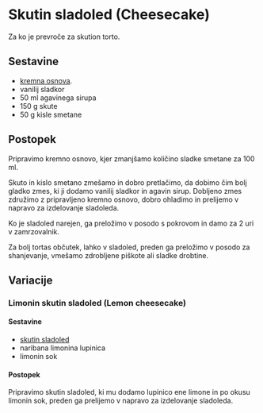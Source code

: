 # Skutin sladoled (Cheesecake)

Za ko je prevroče za skution torto.

## Sestavine

 * [kremna osnova](../Osnova.md).
 * vanilij sladkor
 * 50 ml agavinega sirupa
 * 150 g skute
 * 50 g kisle smetane
 
## Postopek
 
Pripravimo kremno osnovo, kjer zmanjšamo količino sladke smetane za 100 ml.

Skuto in kislo smetano zmešamo in dobro pretlačimo, da dobimo čim bolj gladko zmes, ki ji dodamo vanilij sladkor in agavin sirup. Dobljeno zmes združimo z pripravljeno kremno osnovo, dobro ohladimo in prelijemo v napravo za izdelovanje sladoleda.

Ko je sladoled narejen, ga preložimo v posodo s pokrovom in damo za 2 uri v zamrzovalnik.

Za bolj tortas občutek, lahko v sladoled, preden ga preložimo v posodo za shanjevanje, vmešamo zdrobljene piškote ali sladke drobtine.

## Variacije

### Limonin skutin sladoled (Lemon cheesecake)

#### Sestavine

 * [skutin sladoled](#skutin-sladoled-cheesecake)
 * naribana limonina lupinica
 * limonin sok

#### Postopek

Pripravimo skutin sladoled, ki mu dodamo lupinico ene limone in po okusu limonin sok, preden ga prelijemo v napravo za izdelovanje sladoleda. 
